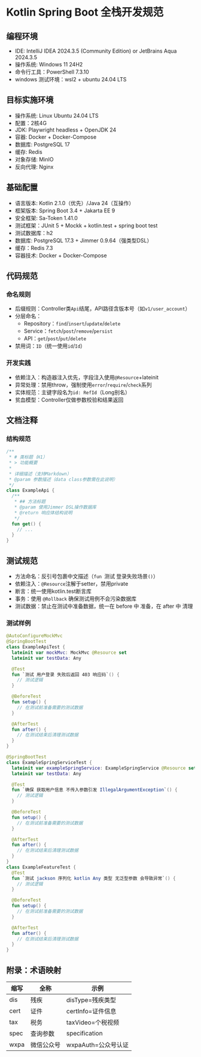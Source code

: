 # Kotlin Spring Boot 全栈开发规范

## 编程环境

- IDE: IntelliJ IDEA 2024.3.5 (Community Edition) or JetBrains Aqua 2024.3.5
- 操作系统: Windows 11 24H2
- 命令行工具：PowerShell 7.3.10
- windows 测试环境：wsl2 + ubuntu 24.04 LTS

## 目标实施环境

- 操作系统: Linux Ubuntu 24.04 LTS
- 配置：2核4G
- JDK: Playwright headless + OpenJDK 24
- 容器: Docker + Docker-Compose
- 数据库: PostgreSQL 17
- 缓存: Redis
- 对象存储: MinIO
- 反向代理: Nginx

## 基础配置

- 语言版本: Kotlin 2.1.0（优先）/Java 24（互操作）
- 框架版本: Spring Boot 3.4 + Jakarta EE 9
- 安全框架: Sa-Token 1.41.0
- 测试框架：JUnit 5 + Mockk + kotlin.test + spring boot test
- 测试数据库：h2
- 数据库: PostgreSQL 17.3 + Jimmer 0.9.64（强类型DSL）
- 缓存：Redis 7.3
- 容器技术: Docker + Docker-Compose

## 代码规范

### 命名规则

- 后缀规则：Controller类`Api`结尾，API路径含版本号（如`v1/user_account`）
- 分层命名：
  - Repository：`find`/`insert`/`update`/`delete`
  - Service：`fetch`/`post`/`remove`/`persist`
  - API：`get`/`post`/`put`/`delete`
- 禁用词：`ID`（统一使用`id`/`Id`）

### 开发实践

- 依赖注入：构造器注入优先，字段注入使用`@Resource`+lateinit
- 异常处理：禁用throw，强制使用`error`/`require`/`check`系列
- 实体规范：主键字段名为`id: RefId`（Long别名）
- 贫血模型：Controller仅做参数校验和结果返回

## 文档注释

### 结构规范

```kotlin
/**
 * # 类标题（H1）
 * > 功能概要
 *
 * 详细描述（支持Markdown）
 * @param 参数描述（data class参数需在此说明）
 */
class ExampleApi {
  /**
   * ## 方法标题
   * @param 使用Jimmer DSL操作数据库
   * @return 响应体结构说明
   */
  fun get() {
    // ...
  }
}
```

## 测试规范

- 方法命名：反引号包裹中文描述（`fun `测试 登录失败场景`()`）
- 依赖注入：`@Resource`注解于setter，禁用private
- 断言：统一使用kotlin.test断言库
- 事务：使用 `@Rollback` 确保测试用例不会污染数据库
- 测试数据：禁止在测试中准备数据，统一在 before 中 准备，在 after 中 清理

### 测试样例

```kotlin
@AutoConfigureMockMvc
@SpringBootTest
class ExampleApiTest {
  lateinit var mockMvc: MockMvc @Resource set
  lateinit var testData: Any

  @Test
  fun `测试 用户登录 失败后返回 403 响应码`() {
    // 测试逻辑
  }

  @BeforeTest
  fun setup() {
    // 在测试前准备需要的测试数据
  }

  @AfterTest
  fun after() {
    // 在测试结束后清理测试数据
  }
}

@SpringBootTest
class ExampleSpringServiceTest {
  lateinit var exampleSpringService: ExampleSpringService @Resource set
  lateinit var testData: Any

  @Test
  fun `确保 获取用户信息 不传入参数引发 IllegalArgumentException`() {
    // 测试逻辑
  }

  @BeforeTest
  fun setup() {
    // 在测试前准备需要的测试数据
  }

  @AfterTest
  fun after() {
    // 在测试结束后清理测试数据
  }
}
class ExampleFeatureTest {
  @Test
  fun `测试 jackson 序列化 kotlin Any 类型 无泛型参数 会导致异常`() {
    // 测试逻辑
  }

  @BeforeTest
  fun setup() {
    // 在测试前准备需要的测试数据
  }

  @AfterTest
  fun after() {
    // 在测试结束后清理测试数据
  }
}
```

## 附录：术语映射

| 缩写   | 全称    | 示例             |
|------|-------|----------------|
| dis  | 残疾    | disType=残疾类型   |
| cert | 证件    | certInfo=证件信息  |
| tax  | 税务    | taxVideo=个税视频  |
| spec | 查询参数  | specification  |
| wxpa | 微信公众号 | wxpaAuth=公众号认证 |

```
